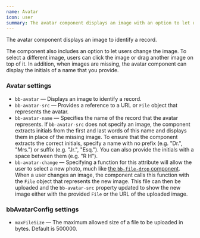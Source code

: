 ```yaml
---
name: Avatar
icon: user
summary: The avatar component displays an image with an option to let users change the image.
---
```


The avatar component displays an image to identify a record.

 The component also includes an option to let users change the image. To select a different image, users can click the image or drag another image on top of it. In addition, when images are missing, the avatar component can display the initials of a name that you provide.

 ### Avatar settings
 - `bb-avatar` &mdash; Displays an image to identify a record.
  - `bb-avatar-src` &mdash; Provides a reference to a URL or `File` object that represents the avatar.
  - `bb-avatar-name` &mdash; Specifies the name of the record that the avatar represents. If `bb-avatar-src` does not specify an image, the component extracts initials from the first and last words of this name and displays them in place of the missing image. To ensure that the component extracts the correct initials, specify a name with no prefix (e.g. "Dr.", "Mrs.") or suffix (e.g. "Jr.", "Esq."). You can also provide the initials with a space between them (e.g. "R H").
  - `bb-avatar-change` &mdash; Specifying a function for this attribute will allow the user to select a new photo, much like [the `bb-file-drop` component](../fileattachments). When a user changes an image, the component calls this function with the `File` object that represents the new image. This file can then be uploaded and the `bb-avatar-src` property updated to show the new image either with the provided `File` or the URL of the uploaded image.


 ### bbAvatarConfig settings ###
 - `maxFileSize` &mdash; The maximum allowed size of a file to be uploaded in bytes.  Default is 500000.

